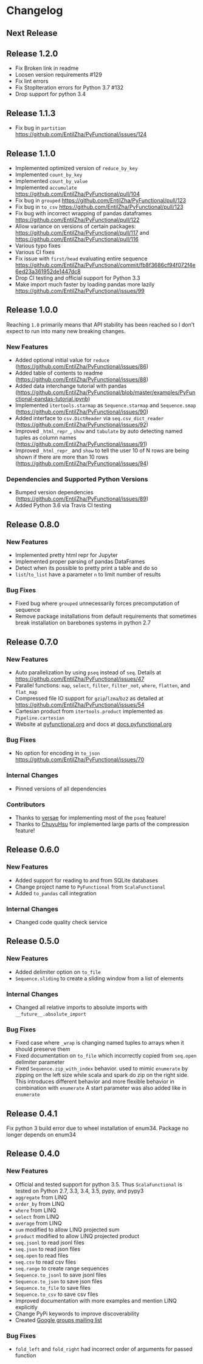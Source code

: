 # Changelog
## Next Release

## Release 1.2.0
* Fix Broken link in readme
* Loosen version requirements #129
* Fix lint errors
* Fix StopIteration errors for Python 3.7 #132
* Drop support for python 3.4

## Release 1.1.3
* Fix bug in `partition` https://github.com/EntilZha/PyFunctional/issues/124

## Release 1.1.0

* Implemented optimized version of `reduce_by_key`
* Implemented `count_by_key`
* Implemented `count_by_value`
* Implemented `accumulate` https://github.com/EntilZha/PyFunctional/pull/104
* Fix bug in `grouped` https://github.com/EntilZha/PyFunctional/pull/123
* Fix bug in `to_csv` https://github.com/EntilZha/PyFunctional/pull/123
* Fix bug with incorrect wrapping of pandas dataframes https://github.com/EntilZha/PyFunctional/pull/122
* Allow variance on versions of certain packages: https://github.com/EntilZha/PyFunctional/pull/117 and https://github.com/EntilZha/PyFunctional/pull/116
* Various typo fixes
* Various CI fixes
* Fix issue with `first/head` evaluating entire sequence https://github.com/EntilZha/PyFunctional/commit/fb8f3686cf94f072f4e6ed23a361952de1447dc8
* Drop CI testing and official support for Python 3.3
* Make import much faster by loading pandas more lazily https://github.com/EntilZha/PyFunctional/issues/99

## Release 1.0.0

Reaching `1.0` primarily means that API stability has been reached so I don't expect to run into many new breaking changes.

### New Features

* Added optional initial value for `reduce` (https://github.com/EntilZha/PyFunctional/issues/86)
* Added table of contents to readme (https://github.com/EntilZha/PyFunctional/issues/88)
* Added data interchange tutorial with pandas (https://github.com/EntilZha/PyFunctional/blob/master/examples/PyFunctional-pandas-tutorial.ipynb)
* Implemented `itertools.starmap` as `Sequence.starmap` and `Sequence.smap` (https://github.com/EntilZha/PyFunctional/issues/90)
* Added interface to `csv.DictReader` via `seq.csv_dict_reader` (https://github.com/EntilZha/PyFunctional/issues/92)
* Improved `_html_repr_`, `show` and `tabulate` by auto detecting named tuples as column names (https://github.com/EntilZha/PyFunctional/issues/91)
* Improved `_html_repr_` and `show` to tell the user 10 of N rows are being shown if there are more than 10 rows (https://github.com/EntilZha/PyFunctional/issues/94)

### Dependencies and Supported Python Versions
* Bumped version dependencies (https://github.com/EntilZha/PyFunctional/issues/89)
* Added Python 3.6 via Travis CI testing


## Release 0.8.0
### New Features

* Implemented pretty html repr for Jupyter
* Implemented proper parsing of pandas DataFrames
* Detect when its possible to pretty print a table and do so
* `list`/`to_list` have a parameter `n` to limit number of results

### Bug Fixes

* Fixed bug where `grouped` unnecessarily forces precomputation of sequence
* Remove package installations from default requirements that sometimes break installation on barebones systems in python 2.7

## Release 0.7.0
### New Features
* Auto parallelization by using `pseq` instead of `seq`. Details at https://github.com/EntilZha/PyFunctional/issues/47
* Parallel functions: `map`, `select`, `filter`, `filter_not`, `where`, `flatten`, and `flat_map`
* Compressed file IO support for `gzip`/`lzma`/`bz2` as detailed at https://github.com/EntilZha/PyFunctional/issues/54
* Cartesian product from `itertools.product` implemented as `Pipeline.cartesian`
* Website at [pyfunctional.org](http://www.pyfunctional.org) and docs at [docs.pyfunctional.org](http://docs.pyfunctional.org)

### Bug Fixes
* No option for encoding in `to_json` https://github.com/EntilZha/PyFunctional/issues/70

### Internal Changes
* Pinned versions of all dependencies

### Contributors
* Thanks to [versae](https://github.com/versae) for implementing most of the `pseq` feature!
* Thanks to [ChuyuHsu](https://github.com/ChuyuHsu) for implemented large parts of the compression feature!

## Release 0.6.0
### New Features
* Added support for reading to and from SQLite databases
* Change project name to `PyFunctional` from `ScalaFunctional`
* Added `to_pandas` call integration

### Internal Changes
* Changed code quality check service


## Release 0.5.0
### New Features
* Added delimiter option on `to_file`
* `Sequence.sliding` to create a sliding window from a list of elements

### Internal Changes
* Changed all relative imports to absolute imports with `__future__.absolute_import`

### Bug Fixes
* Fixed case where `_wrap` is changing named tuples to arrays when it should preserve them
* Fixed documentation on `to_file` which incorrectly copied from `seq.open` delimiter parameter
* Fixed `Sequence.zip_with_index` behavior. used to mimic `enumerate` by zipping on the left size
while scala and spark do zip on the right side. This introduces different behavior and more flexible
behavior in combination with `enumerate` A start parameter was also added like in `enumerate`

## Release 0.4.1
Fix python 3 build error due to wheel installation of enum34. Package no longer depends on enum34

## Release 0.4.0
### New Features
* Official and tested support for python 3.5. Thus `ScalaFunctional` is tested on Python 2.7, 3.3,
3.4, 3.5, pypy, and pypy3
* `aggregate` from LINQ
* `order_by` from LINQ
* `where` from LINQ
* `select` from LINQ
* `average` from LINQ
* `sum` modified to allow LINQ projected sum
* `product` modified to allow LINQ projected product
* `seq.jsonl` to read jsonl files
* `seq.json` to read json files
* `seq.open` to read files
* `seq.csv` to read csv files
* `seq.range` to create range sequences
* `Sequence.to_jsonl` to save jsonl files
* `Sequence.to_json` to save json files
* `Sequence.to_file` to save files
* `Sequence.to_csv` to save csv files
* Improved documentation with more examples and mention LINQ explicitly
* Change PyPi keywords to improve discoverability
* Created [Google groups mailing list](https://groups.google.com/forum/#!forum/scalafunctional)

### Bug Fixes
* `fold_left` and `fold_right` had incorrect order of arguments for passed function
